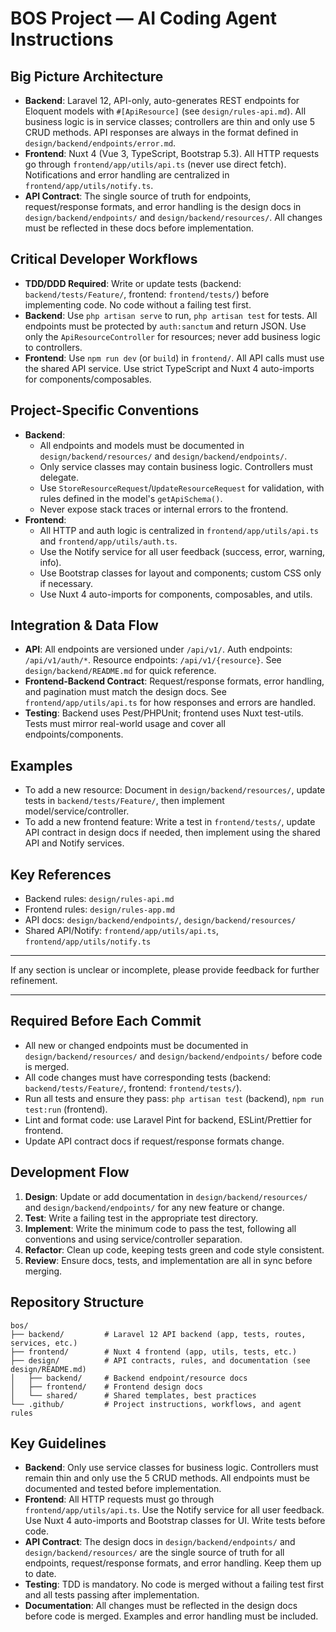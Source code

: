 
# BOS Project — AI Coding Agent Instructions

## Big Picture Architecture
- **Backend**: Laravel 12, API-only, auto-generates REST endpoints for Eloquent models with `#[ApiResource]` (see `design/rules-api.md`). All business logic is in service classes; controllers are thin and only use 5 CRUD methods. API responses are always in the format defined in `design/backend/endpoints/error.md`.
- **Frontend**: Nuxt 4 (Vue 3, TypeScript, Bootstrap 5.3). All HTTP requests go through `frontend/app/utils/api.ts` (never use direct fetch). Notifications and error handling are centralized in `frontend/app/utils/notify.ts`.
- **API Contract**: The single source of truth for endpoints, request/response formats, and error handling is the design docs in `design/backend/endpoints/` and `design/backend/resources/`. All changes must be reflected in these docs before implementation.

## Critical Developer Workflows
- **TDD/DDD Required**: Write or update tests (backend: `backend/tests/Feature/`, frontend: `frontend/tests/`) before implementing code. No code without a failing test first.
- **Backend**: Use `php artisan serve` to run, `php artisan test` for tests. All endpoints must be protected by `auth:sanctum` and return JSON. Use only the `ApiResourceController` for resources; never add business logic to controllers.
- **Frontend**: Use `npm run dev` (or `build`) in `frontend/`. All API calls must use the shared API service. Use strict TypeScript and Nuxt 4 auto-imports for components/composables.

## Project-Specific Conventions
- **Backend**:
  - All endpoints and models must be documented in `design/backend/resources/` and `design/backend/endpoints/`.
  - Only service classes may contain business logic. Controllers must delegate.
  - Use `StoreResourceRequest`/`UpdateResourceRequest` for validation, with rules defined in the model's `getApiSchema()`.
  - Never expose stack traces or internal errors to the frontend.
- **Frontend**:
  - All HTTP and auth logic is centralized in `frontend/app/utils/api.ts` and `frontend/app/utils/auth.ts`.
  - Use the Notify service for all user feedback (success, error, warning, info).
  - Use Bootstrap classes for layout and components; custom CSS only if necessary.
  - Use Nuxt 4 auto-imports for components, composables, and utils.

## Integration & Data Flow
- **API**: All endpoints are versioned under `/api/v1/`. Auth endpoints: `/api/v1/auth/*`. Resource endpoints: `/api/v1/{resource}`. See `design/backend/README.md` for quick reference.
- **Frontend-Backend Contract**: Request/response formats, error handling, and pagination must match the design docs. See `frontend/app/utils/api.ts` for how responses and errors are handled.
- **Testing**: Backend uses Pest/PHPUnit; frontend uses Nuxt test-utils. Tests must mirror real-world usage and cover all endpoints/components.

## Examples
- To add a new resource: Document in `design/backend/resources/`, update tests in `backend/tests/Feature/`, then implement model/service/controller.
- To add a new frontend feature: Write a test in `frontend/tests/`, update API contract in design docs if needed, then implement using the shared API and Notify services.

## Key References
- Backend rules: `design/rules-api.md`
- Frontend rules: `design/rules-app.md`
- API docs: `design/backend/endpoints/`, `design/backend/resources/`
- Shared API/Notify: `frontend/app/utils/api.ts`, `frontend/app/utils/notify.ts`

---
If any section is unclear or incomplete, please provide feedback for further refinement.

---

## Required Before Each Commit
- All new or changed endpoints must be documented in `design/backend/resources/` and `design/backend/endpoints/` before code is merged.
- All code changes must have corresponding tests (backend: `backend/tests/Feature/`, frontend: `frontend/tests/`).
- Run all tests and ensure they pass: `php artisan test` (backend), `npm run test:run` (frontend).
- Lint and format code: use Laravel Pint for backend, ESLint/Prettier for frontend.
- Update API contract docs if request/response formats change.

## Development Flow
1. **Design**: Update or add documentation in `design/backend/resources/` and `design/backend/endpoints/` for any new feature or change.
2. **Test**: Write a failing test in the appropriate test directory.
3. **Implement**: Write the minimum code to pass the test, following all conventions and using service/controller separation.
4. **Refactor**: Clean up code, keeping tests green and code style consistent.
5. **Review**: Ensure docs, tests, and implementation are all in sync before merging.

## Repository Structure
```
bos/
├── backend/         # Laravel 12 API backend (app, tests, routes, services, etc.)
├── frontend/        # Nuxt 4 frontend (app, utils, tests, etc.)
├── design/          # API contracts, rules, and documentation (see design/README.md)
│   ├── backend/     # Backend endpoint/resource docs
│   ├── frontend/    # Frontend design docs
│   └── shared/      # Shared templates, best practices
└── .github/         # Project instructions, workflows, and agent rules
```

## Key Guidelines
- **Backend**: Only use service classes for business logic. Controllers must remain thin and only use the 5 CRUD methods. All endpoints must be documented and tested before implementation.
- **Frontend**: All HTTP requests must go through `frontend/app/utils/api.ts`. Use the Notify service for all user feedback. Use Nuxt 4 auto-imports and Bootstrap classes for UI. Write tests before code.
- **API Contract**: The design docs in `design/backend/endpoints/` and `design/backend/resources/` are the single source of truth for all endpoints, request/response formats, and error handling. Keep them up to date.
- **Testing**: TDD is mandatory. No code is merged without a failing test first and all tests passing after implementation.
- **Documentation**: All changes must be reflected in the design docs before code is merged. Examples and error handling must be included.



